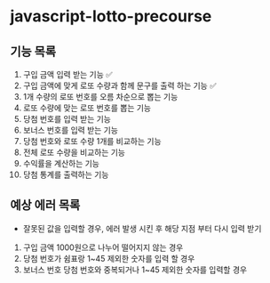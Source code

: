 # javascript-lotto-precourse

## 기능 목록

1. 구입 금액 입력 받는 기능 ✅
2. 구입 금액에 맞게 로또 수량과 함께 문구를 출력 하는 기능 ✅
3. 1개 수량의 로또 번호를 오름 차순으로 뽑는 기능
4. 로또 수량에 맞는 로또 번호를 뽑는 기능
5. 당첨 번호를 입력 받는 기능
6. 보너스 번호를 입력 받는 기능
7. 당첨 번호와 로또 수량 1개를 비교하는 기능
8. 전체 로또 수량을 비교하는 기능
9. 수익률을 계산하는 기능
10. 당첨 통계를 출력하는 기능

## 예상 에러 목록

-   잘못된 값을 입력할 경우, 에러 발생 시킨 후 해당 지점 부터 다시 입력 받기

1. 구입 금액 1000원으로 나누어 떨어지지 않는 경우
2. 당첨 번호가 쉼표랑 1~45 제외한 숫자를 입력 할 경우
3. 보너스 번호 당첨 번호와 중복되거나 1~45 제외한 숫자를 입력할 경우
